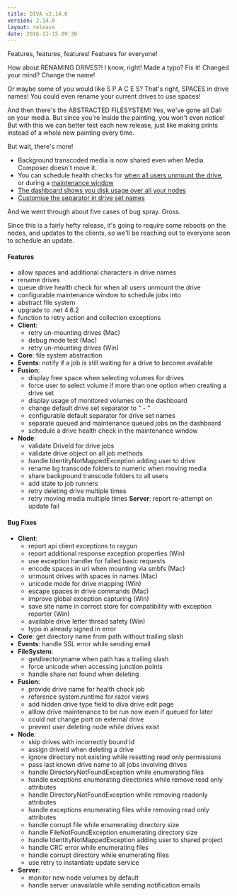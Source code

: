 ```yaml
---
title: DIVA v2.14.0
version: 2.14.0
layout: release
date: 2016-11-15 09:30
---
```


Features, features, features! Features for everyone!

How about RENAMING DRIVES?! I know, right! Made a typo? Fix it! Changed your mind? Change the name!

Or maybe some of you would like S P A C E S? That's right, SPACES in drive names! You could even rename your current drives to use spaces!

And then there's the ABSTRACTED FILESYSTEM! Yes, we've gone all Dalí on your media. But since you're inside the painting, you won't even notice! But with this we can better test each new release, just like making prints instead of a whole new painting every time.

But wait, there's more!

- Background transcoded media is now shared even when Media Composer doesn't move it.
- You can schedule health checks for [when all users unmount the drive](https://help.group6.co.nz/fusion/drives.htm#health), or during a [maintenance window](https://help.group6.co.nz/fusion/events.htm#maintenance_window)
- [The dashboard shows you disk usage over all your nodes](https://help.group6.co.nz/fusion/#dashboard)
- [Customise the separator in drive set names](https://help.group6.co.nz/fusion/drives.htm#separator)

And we went through about five cases of bug spray. Gross.

Since this is a fairly hefty release, it's going to require some reboots on the nodes, and updates to the clients, so we'll be reaching out to everyone soon to schedule an update.

#### Features

- allow spaces and additional characters in drive names
- rename drives
- queue drive health check for when all users unmount the drive
- configurable maintenance window to schedule jobs into
- abstract file system
- upgrade to .net 4.6.2
- function to retry action and collection exceptions
- **Client**:
  - retry un-mounting drives (Mac)
  - debug mode test (Mac)
  - retry un-mounting drives (Win)
- **Core**: file system abstraction
- **Events**: notify if a job is still waiting for a drive to become available
- **Fusion**:
  - display free space when selecting volumes for drives
  - force user to select volume if more than one option when creating a drive set
  - display usage of monitored volumes on the dashboard
  - change default drive set separator to " - "
  - configurable default separator for drive set names
  - separate queued and maintenance queued jobs on the dashboard
  - schedule a drive health check in the maintenance window
- **Node**:
  - validate DriveId for drive jobs
  - validate drive object on all job methods
  - handle IdentityNotMappedException adding user to drive
  - rename bg transcode folders to numeric when moving media
  - share background transcode folders to all users
  - add state to job runners
  - retry deleting drive multiple times
  - retry moving media multiple times
**Server**: report re-attempt on update fail

#### Bug Fixes

- **Client**:
  - report api client exceptions to raygun
  - report additional response exception properties (Win)
  - use exception handler for failed basic requests
  - encode spaces in uri when mounting via smbfs (Mac)
  - unmount drives with spaces in names (Mac)
  - unicode mode for drive mapping (Win)
  - escape spaces in drive commands (Mac)
  - improve global exception capturing (Win)
  - save site name in correct store for compatibility with exception reporter (Win)
  - available drive letter thread safety (Win)
  - typo in already signed in error
- **Core**: get directory name from path without trailing slash
- **Events**: handle SSL error while sending email
- **FileSystem**:
  - getdirectoryname when path has a trailing slash
  - force unicode when accessing junction points
  - handle share not found when deleting
- **Fusion**:
  - provide drive name for health check job
  - reference system.runtime for razor views
  - add hidden drive type field to diva drive edit page
  - alllow drive maintenance to be run now even if queued for later
  - could not change port on external drive
  - prevent user deleting node while drives exist
- **Node**:
  - skip drives with incorrectly bound id
  - assign driveid when deleting a drive
  - ignore directory not existing while resetting read only permissions
  - pass last known drive name to all jobs involving drives
  - handle DirectoryNotFoundException while enumerating files
  - handle exceptions enumerating directories while remove read only attributes
  - handle DirectoryNotFoundException while removing readonly attributes
  - handle exceptions enumerating files while removing read only attributes
  - handle corrupt file while enumerating directory size
  - handle FileNotFoundException enumerating directory size
  - handle IdentityNotMappedException adding user to shared project
  - handle CRC error while enumerating files
  - handle corrupt directory while enumerating files
  - use retry to instantiate update service
- **Server**:
  - monitor new node volumes by default
  - handle server unavailable while sending notification emails
